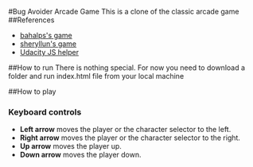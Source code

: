 #Bug Avoider Arcade Game
This is a clone of the classic arcade game
##References

- [bahalps's game](https://github.com/bahalps/frontend-nanodegree-arcade-game)
- [sheryllun's game](https://github.com/sheryllun/Project3-BugAvoider)
- [Udacity JS helper](https://github.com/udacity/frontend-nanodegree-arcade-game)

##How to run
There is nothing special. For now you need to download a folder and run index.html file from your local machine

##How to play

### Keyboard controls
* **Left arrow** moves the player or the character selector to the left.
* **Right arrow** moves the player or the character selector to the right.
* **Up arrow** moves the player up.
* **Down arrow** moves the player down.
